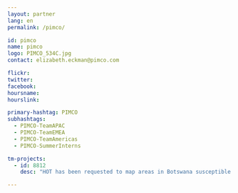 ```yaml
---
layout: partner
lang: en
permalink: /pimco/

id: pimco
name: pimco
logo: PIMCO_534C.jpg
contact: elizabeth.eckman@pimco.com

flickr: 
twitter: 
facebook: 
hoursname:
hourslink:

primary-hashtag: PIMCO
subhashtags:
  - PIMCO-TeamAPAC
  - PIMCO-TeamEMEA
  - PIMCO-TeamAmericas
  - PIMCO-SummerInterns

tm-projects:
  - id: 8812
    desc: "HOT has been requested to map areas in Botswana susceptible to, or identified as impacted, by the COVID-19 outbreak. Please join our global effort to help control this disease by mapping on this project."

---
```

